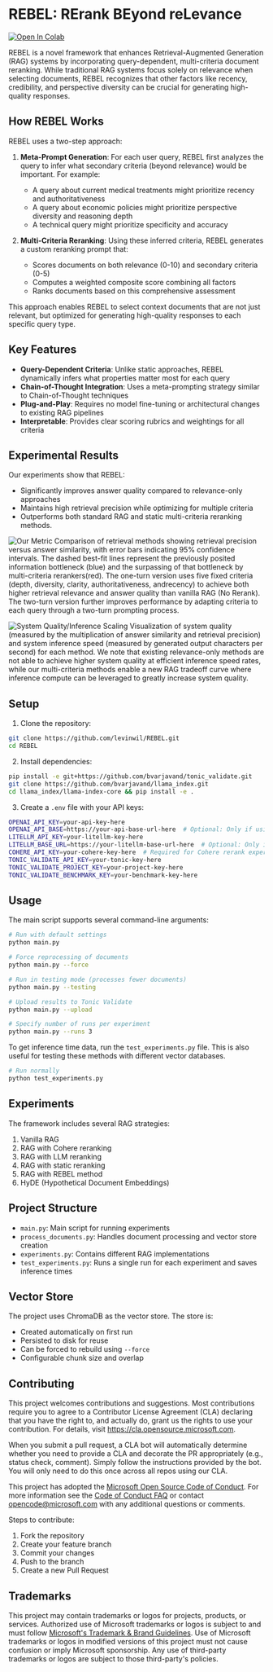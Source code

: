 # REBEL: RErank BEyond reLevance 
<a target="_blank" href="https://colab.research.google.com/github/levinwil/REBEL/blob/main/REBEL.ipynb">
  <img src="https://colab.research.google.com/assets/colab-badge.svg" alt="Open In Colab"/>
</a>

REBEL is a novel framework that enhances Retrieval-Augmented Generation (RAG) systems by incorporating query-dependent, multi-criteria document reranking. While traditional RAG systems focus solely on relevance when selecting documents, REBEL recognizes that other factors like recency, credibility, and perspective diversity can be crucial for generating high-quality responses.

## How REBEL Works

REBEL uses a two-step approach:

1. **Meta-Prompt Generation**: For each user query, REBEL first analyzes the query to infer what secondary criteria (beyond relevance) would be important. For example:
   - A query about current medical treatments might prioritize recency and authoritativeness
   - A query about economic policies might prioritize perspective diversity and reasoning depth
   - A technical query might prioritize specificity and accuracy

2. **Multi-Criteria Reranking**: Using these inferred criteria, REBEL generates a custom reranking prompt that:
   - Scores documents on both relevance (0-10) and secondary criteria (0-5)
   - Computes a weighted composite score combining all factors
   - Ranks documents based on this comprehensive assessment

This approach enables REBEL to select context documents that are not just relevant, but optimized for generating high-quality responses to each specific query type.

## Key Features

- **Query-Dependent Criteria**: Unlike static approaches, REBEL dynamically infers what properties matter most for each query
- **Chain-of-Thought Integration**: Uses a meta-prompting strategy similar to Chain-of-Thought techniques
- **Plug-and-Play**: Requires no model fine-tuning or architectural changes to existing RAG pipelines
- **Interpretable**: Provides clear scoring rubrics and weightings for all criteria

## Experimental Results

Our experiments show that REBEL: 
- Significantly improves answer quality compared to relevance-only approaches
- Maintains high retrieval precision while optimizing for multiple criteria
- Outperforms both standard RAG and static multi-criteria reranking methods.

![Our Metric](output/experiment1/figure_1.png)
Comparison of retrieval methods showing retrieval precision versus answer similarity, with error bars indicating 95% confidence intervals. The dashed best-fit lines represent the previously posited information bottleneck (blue) and the surpassing of that bottleneck by multi-criteria rerankers(red). The one-turn version uses five fixed criteria (depth, diversity, clarity, authoritativeness, andrecency) to achieve both higher retrieval relevance and answer quality than vanilla RAG (No Rerank). The two-turn version further improves performance by adapting criteria to each query through a two-turn prompting process.


![System Quality/Inference Scaling](output/experiment1/figure_2.png)
Visualization of system quality (measured by the multiplication of answer similarity and retrieval precision) and system inference speed (measured by generated output characters per second) for each method. We note that existing relevance-only methods are not able to achieve higher system quality at efficient inference speed rates, while our multi-criteria methods enable a new RAG tradeoff curve where inference compute can be leveraged to greatly increase system quality.

## Setup

1. Clone the repository:
```bash
git clone https://github.com/levinwil/REBEL.git
cd REBEL
```

2. Install dependencies:
```bash
pip install -e git+https://github.com/bvarjavand/tonic_validate.git
git clone https://github.com/bvarjavand/llama_index.git
cd llama_index/llama-index-core && pip install -e .
```

3. Create a `.env` file with your API keys:
```bash
OPENAI_API_KEY=your-api-key-here
OPENAI_API_BASE=https://your-api-base-url-here  # Optional: Only if using a proxy
LITELLM_API_KEY=your-litellm-key-here
LITELLM_BASE_URL=https://your-litellm-base-url-here  # Optional: Only if using a proxy. same as OPENAI_API_BASE
COHERE_API_KEY=your-cohere-key-here  # Required for Cohere rerank experiments
TONIC_VALIDATE_API_KEY=your-tonic-key-here
TONIC_VALIDATE_PROJECT_KEY=your-project-key-here
TONIC_VALIDATE_BENCHMARK_KEY=your-benchmark-key-here
```

## Usage

The main script supports several command-line arguments:

```bash
# Run with default settings
python main.py

# Force reprocessing of documents
python main.py --force

# Run in testing mode (processes fewer documents)
python main.py --testing

# Upload results to Tonic Validate
python main.py --upload

# Specify number of runs per experiment
python main.py --runs 3
```

To get inference time data, run the `test_experiments.py` file. This is also useful for testing these methods with different vector databases.

```bash
# Run normally
python test_experiments.py
```

## Experiments

The framework includes several RAG strategies:

1. Vanilla RAG
2. RAG with Cohere reranking
3. RAG with LLM reranking
4. RAG with static reranking
5. RAG with REBEL method
6. HyDE (Hypothetical Document Embeddings)

## Project Structure

- `main.py`: Main script for running experiments
- `process_documents.py`: Handles document processing and vector store creation
- `experiments.py`: Contains different RAG implementations
- `test_experiments.py`: Runs a single run for each experiment and saves inference times

## Vector Store

The project uses ChromaDB as the vector store. The store is:
- Created automatically on first run
- Persisted to disk for reuse
- Can be forced to rebuild using `--force`
- Configurable chunk size and overlap

## Contributing

This project welcomes contributions and suggestions.  Most contributions require you to agree to a
Contributor License Agreement (CLA) declaring that you have the right to, and actually do, grant us
the rights to use your contribution. For details, visit https://cla.opensource.microsoft.com.

When you submit a pull request, a CLA bot will automatically determine whether you need to provide
a CLA and decorate the PR appropriately (e.g., status check, comment). Simply follow the instructions
provided by the bot. You will only need to do this once across all repos using our CLA.

This project has adopted the [Microsoft Open Source Code of Conduct](https://opensource.microsoft.com/codeofconduct/).
For more information see the [Code of Conduct FAQ](https://opensource.microsoft.com/codeofconduct/faq/) or
contact [opencode@microsoft.com](mailto:opencode@microsoft.com) with any additional questions or comments.

Steps to contribute:
1. Fork the repository
2. Create your feature branch
3. Commit your changes
4. Push to the branch
5. Create a new Pull Request

## Trademarks

This project may contain trademarks or logos for projects, products, or services. Authorized use of Microsoft 
trademarks or logos is subject to and must follow 
[Microsoft's Trademark & Brand Guidelines](https://www.microsoft.com/en-us/legal/intellectualproperty/trademarks/usage/general).
Use of Microsoft trademarks or logos in modified versions of this project must not cause confusion or imply Microsoft sponsorship.
Any use of third-party trademarks or logos are subject to those third-party's policies.
